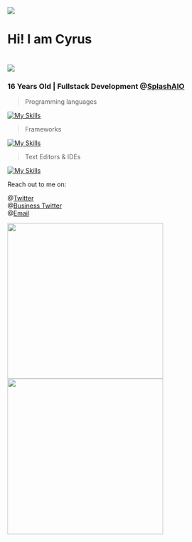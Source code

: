 ![](https://media.discordapp.net/attachments/935556275696185454/970897128203374673/Untitled_design.gif)

# Hi! I am Cyrus

## <img src="https://komarev.com/ghpvc/?username=TrustyJar" style="margin-top: 10px">

### 16 Years Old | Fullstack Development @[SplashAIO](https://splashbots.hyper.co/)


> Programming languages

[![My Skills](https://skillicons.dev/icons?i=nodejs,js,ts,python,html,css,go,java)](https://skillicons.dev)

> Frameworks

[![My Skills](https://skillicons.dev/icons?i=express,flask,react,googlecloud,aws,heroku,mongodb)](https://skillicons.dev)

> Text Editors & IDEs

[![My Skills](https://skillicons.dev/icons?i=vscode,idea)](https://skillicons.dev)

Reach out to me on:

@[Twitter](https://twitter.com/TrustyJar1234) <br>
@[Business Twitter](https://twitter.com/splash_aio) <br>
@[Email](mailto:cyrus.naficy@gmail.com) <br>

<img src="https://wakatime.com/share/@70382529-6aad-4c01-9b85-9e429842bf84/82817e08-cb0d-4f61-9164-8ec981783078.svg" width="350" height="350"><img src="https://wakatime.com/share/@70382529-6aad-4c01-9b85-9e429842bf84/d7e18e4c-de1f-4b5f-a44b-88ad64c7228d.svg" width="350" height="350">
